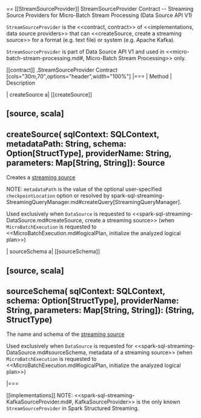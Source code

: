 == [[StreamSourceProvider]] StreamSourceProvider Contract -- Streaming Source Providers for Micro-Batch Stream Processing (Data Source API V1)

`StreamSourceProvider` is the <<contract, contract>> of <<implementations, data source providers>> that can <<createSource, create a streaming source>> for a format (e.g. text file) or system (e.g. Apache Kafka).

`StreamSourceProvider` is part of Data Source API V1 and used in <<micro-batch-stream-processing.md#, Micro-Batch Stream Processing>> only.

[[contract]]
.StreamSourceProvider Contract
[cols="30m,70",options="header",width="100%"]
|===
| Method
| Description

| createSource
a| [[createSource]]

[source, scala]
----
createSource(
  sqlContext: SQLContext,
  metadataPath: String,
  schema: Option[StructType],
  providerName: String,
  parameters: Map[String, String]): Source
----

Creates a [streaming source](Source.md)

NOTE: `metadataPath` is the value of the optional user-specified `checkpointLocation` option or resolved by spark-sql-streaming-StreamingQueryManager.md#createQuery[StreamingQueryManager].

Used exclusively when `DataSource` is requested to <<spark-sql-streaming-DataSource.md#createSource, create a streaming source>> (when `MicroBatchExecution` is requested to <<MicroBatchExecution.md#logicalPlan, initialize the analyzed logical plan>>)

| sourceSchema
a| [[sourceSchema]]

[source, scala]
----
sourceSchema(
  sqlContext: SQLContext,
  schema: Option[StructType],
  providerName: String,
  parameters: Map[String, String]): (String, StructType)
----

The name and schema of the [streaming source](Source.md)

Used exclusively when `DataSource` is requested for <<spark-sql-streaming-DataSource.md#sourceSchema, metadata of a streaming source>> (when `MicroBatchExecution` is requested to <<MicroBatchExecution.md#logicalPlan, initialize the analyzed logical plan>>)

|===

[[implementations]]
NOTE: <<spark-sql-streaming-KafkaSourceProvider.md#, KafkaSourceProvider>> is the only known `StreamSourceProvider` in Spark Structured Streaming.
